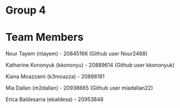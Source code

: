 # Group 4 
# Team Members
Nour Tayem (ntayem) - 20845166 (Github user Nour2468)

Katherine Kononyuk (kkononyu) - 20889614 (Github user kkononyuk)

Kiana Moazzami (k3moazza) - 20886181

Mia Dallan (m2dallan) - 20938665 (Github user miadallan22)

Erica Baldesarra (ebaldesa) - 20953848
